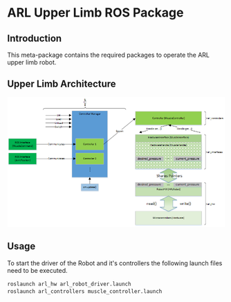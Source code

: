 # ARL Upper Limb ROS Package

## Introduction
This meta-package contains the required packages to operate the ARL upper limb robot.

## Upper Limb Architecture
![ ](arl_arch.png  "Upper Limb Architecture")

## Usage
To start the driver of the Robot and it's controllers the following launch files need to be executed.

```bash
roslaunch arl_hw arl_robot_driver.launch
roslaunch arl_controllers muscle_controller.launch
``` 